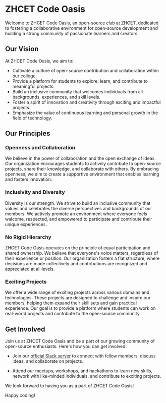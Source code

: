 # ZHCET Code Oasis

Welcome to ZHCET Code Oasis, an open-source club at ZHCET, dedicated to fostering a collaborative environment for open-source development and building a strong community of passionate learners and creators.

## Our Vision

At ZHCET Code Oasis, we aim to:

- Cultivate a culture of open-source contribution and collaboration within our college.
- Provide a platform for students to explore, learn, and contribute to meaningful projects.
- Build an inclusive community that welcomes individuals from all backgrounds, experiences, and skill levels.
- Foster a spirit of innovation and creativity through exciting and impactful projects.
- Emphasize the value of continuous learning and personal growth in the field of technology.

## Our Principles

### Openness and Collaboration

We believe in the power of collaboration and the open exchange of ideas. Our organization encourages students to actively contribute to open-source projects, share their knowledge, and collaborate with others. By embracing openness, we aim to create a supportive environment that enables learning and fosters innovation.

### Inclusivity and Diversity

Diversity is our strength. We strive to build an inclusive community that values and celebrates the diverse perspectives and backgrounds of our members. We actively promote an environment where everyone feels welcome, respected, and empowered to participate and contribute their unique experiences.

### No Rigid Hierarchy

ZHCET Code Oasis operates on the principle of equal participation and shared ownership. We believe that everyone's voice matters, regardless of their experience or position. Our organization fosters a flat structure, where decisions are made collectively and contributions are recognized and appreciated at all levels.

### Exciting Projects

We offer a wide range of exciting projects across various domains and technologies. These projects are designed to challenge and inspire our members, helping them expand their skill sets and gain practical experience. Our goal is to provide a platform where students can work on real-world projects and contribute to the open-source community.

## Get Involved

Join us at ZHCET Code Oasis and be a part of our growing community of open-source enthusiasts. Here's how you can get involved:

- Join our [official Slack server]() to connect with fellow members, discuss ideas, and collaborate on projects.

- Attend our meetups, workshops, and hackathons to learn new skills, network with like-minded individuals, and contribute to exciting projects.

We look forward to having you as a part of ZHCET Code Oasis!

Happy coding!
